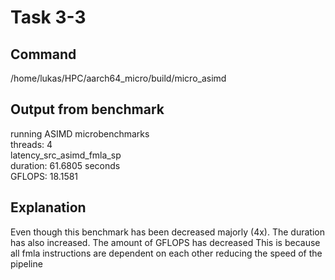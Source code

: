 # Task 3-3

## Command
/home/lukas/HPC/aarch64_micro/build/micro_asimd

## Output from benchmark
running ASIMD microbenchmarks  
  threads: 4  
latency_src_asimd_fmla_sp  
  duration: 61.6805 seconds  
  GFLOPS: 18.1581
 
## Explanation
  Even though this benchmark has been decreased majorly (4x). The duration has also increased. The amount of GFLOPS has decreased This is because all fmla instructions are dependent on each other reducing the speed of the pipeline

